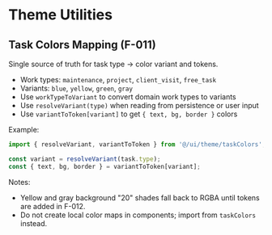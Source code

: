 # Theme Utilities

## Task Colors Mapping (F-011)

Single source of truth for task type → color variant and tokens.

- Work types: `maintenance`, `project`, `client_visit`, `free_task`
- Variants: `blue`, `yellow`, `green`, `gray`
- Use `workTypeToVariant` to convert domain work types to variants
- Use `resolveVariant(type)` when reading from persistence or user input
- Use `variantToToken[variant]` to get `{ text, bg, border }` colors

Example:

```ts
import { resolveVariant, variantToToken } from '@/ui/theme/taskColors';

const variant = resolveVariant(task.type);
const { text, bg, border } = variantToToken[variant];
```

Notes:
- Yellow and gray background "20" shades fall back to RGBA until tokens are added in F-012.
- Do not create local color maps in components; import from `taskColors` instead.
